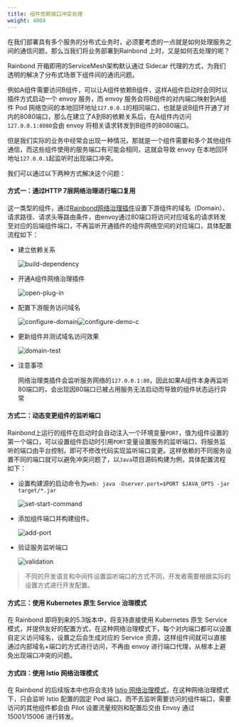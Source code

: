 ```yaml
---
title: 组件依赖端口冲突处理
weight: 4004
---
```


在我们部署具有多个服务的分布式业务时，必须要考虑的一点就是如何处理服务之间的通信问题，那么当我们将业务部署到Rainbond 上时，又是如何去处理的呢？

Rainbond 开箱即用的ServiceMesh架构默认通过 Sidecar 代理的方式，为我们透明的解决了分布式场景下组件间的通讯问题。

例如A组件需要访问B组件，可以让A组件依赖B组件，这样A组件启动时会同时以插件方式启动一个 envoy 服务，而 envoy 服务会将B组件的对内端口映射到A组件 Pod 网络空间的本地回环地址`127.0.0.1`的相同端口，也就是说B组件开通了对内的8080端口，那么在建立了A到B的依赖关系后，在A组件内访问`127.0.0.1:8080`会由 envoy 将相关请求转发到B组件的8080端口。

但是我们实际的业务中经常会出现一种情况，那就是一个组件需要和多个其他组件通信，而这些组件使用的服务端口有可能会相同，这就会导致 envoy 在本地回环地址`127.0.0.1`起监听时出现端口冲突。

我们可以通过以下两种方式解决这个问题：

#### 方式一：通过HTTP 7层网络治理进行端口复用

这一类型的组件，通过[Rainbond网络治理插件](../../user-manual/plugin-manage/mesh-plugin/)设置下游组件的域名（Domain）、请求路径、请求头等路由条件，由envoy通过80端口将访问对应域名的请求转发至对应的后端组件端口，不再监听开通插件的组件网络空间的对应端口，具体配置流程如下：

- 建立依赖关系

  ![build-dependency](https://static.goodrain.com/docs/practice/port-conflict-between-services/build-dependency.jpg)

- 开通A组件网络治理插件

  ![open-plug-in](https://static.goodrain.com/docs/practice/port-conflict-between-services/open-plug-in.jpg)

- 配置下游服务访问域名

  ![configure-domain](https://static.goodrain.com/docs/practice/port-conflict-between-services/configure-domain-b.jpg)![configure-demo-c](https://static.goodrain.com/docs/practice/port-conflict-between-services/configure-domain-c.jpg)



- 更新组件并测试域名访问效果

  ![domain-test](https://static.goodrain.com/docs/practice/port-conflict-between-services/domain-test.jpg)

- 注意事项

  网络治理类插件会监听服务网络的`127.0.0.1:80`，因此如果A组件本身再监听80端口的，会出现因80端口已被占用服务无法启动而导致的组件状态运行异常

#### 方式二：动态变更组件的监听端口

Rainbond上运行的组件在启动时会自动注入一个环境变量`PORT`，值为组件设置的第一个端口，可以设置组件启动时引用`PORT`变量设置服务的监听端口，将服务监听的端口由平台控制，即可不修改代码实现监听端口变更。这样依赖的不同服务设置不同的端口就可以避免冲突问题了，以`Java`项目源码构建为例，具体配置流程如下：

- 设置构建源的启动命令为`web: java -Dserver.port=$PORT $JAVA_OPTS -jar target/*.jar`

  ![set-start-command](https://static.goodrain.com/docs/practice/port-conflict-between-services/set-start-command.jpg)

- 添加组件端口并构建组件。

  ![add-port](https://static.goodrain.com/docs/practice/port-conflict-between-services/add-port.jpg)

- 验证服务监听端口

  ![validation](https://static.goodrain.com/docs/practice/port-conflict-between-services/validation.jpg)



> 不同的开发语言和中间件设置监听端口的方式不同，开发者需要根据实际的设置方式进行开发配置。

#### 方式三：使用 Kubernetes 原生 Service 治理模式

在 Rainbond 即将到来的5.3版本中，将支持直接使用 Kubernetes 原生 Service 模式，并提供友好的配置方式，在这种网络治理模式下，每个对内端口都可以设置自定义访问域名，设置之后会生成对应的 Service 资源，这样组件间就可以直接通过内部域名+端口的方式进行访问，不再由 envoy 进行端口代理，从根本上避免出现端口冲突的问题。

#### 方式四：使用 Istio 网络治理模式

在 Rainbond 的后续版本中也将会支持 [Istio 网络治理模式](https://istio.io/latest/zh/docs/ops/deployment/architecture/)，在这种网络治理模式下，只会监听 Istio 配置的固定 Pod 端口，而不去监听需要访问的组件端口，需要访问的其他组件都会由 Pilot 设置流量规则和配置后交由 Envoy 通过 15001/15006 进行转发。